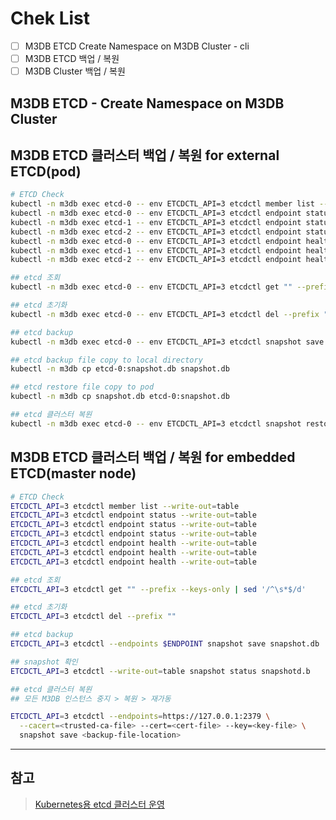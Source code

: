 # Chek List
- [ ] M3DB ETCD Create Namespace on M3DB Cluster - cli
- [ ] M3DB ETCD 백업 / 복원
- [ ] M3DB Cluster 백업 / 복원

## M3DB ETCD - Create Namespace on M3DB Cluster

## M3DB ETCD 클러스터 백업 / 복원 for external ETCD(pod)
```sh
# ETCD Check
kubectl -n m3db exec etcd-0 -- env ETCDCTL_API=3 etcdctl member list --write-out=table
kubectl -n m3db exec etcd-0 -- env ETCDCTL_API=3 etcdctl endpoint status --write-out=table
kubectl -n m3db exec etcd-1 -- env ETCDCTL_API=3 etcdctl endpoint status --write-out=table
kubectl -n m3db exec etcd-2 -- env ETCDCTL_API=3 etcdctl endpoint status --write-out=table
kubectl -n m3db exec etcd-0 -- env ETCDCTL_API=3 etcdctl endpoint health --write-out=table
kubectl -n m3db exec etcd-1 -- env ETCDCTL_API=3 etcdctl endpoint health --write-out=table
kubectl -n m3db exec etcd-2 -- env ETCDCTL_API=3 etcdctl endpoint health --write-out=table

## etcd 조회
kubectl -n m3db exec etcd-0 -- env ETCDCTL_API=3 etcdctl get "" --prefix --keys-only | sed '/^\s*$/d'

## etcd 초기화
kubectl -n m3db exec etcd-0 -- env ETCDCTL_API=3 etcdctl del --prefix "" 

## etcd backup
kubectl -n m3db exec etcd-0 -- env ETCDCTL_API=3 etcdctl snapshot save snapshot.db

## etcd backup file copy to local directory
kubectl -n m3db cp etcd-0:snapshot.db snapshot.db

## etcd restore file copy to pod 
kubectl -n m3db cp snapshot.db etcd-0:snapshot.db

## etcd 클러스터 복원
kubectl -n m3db exec etcd-0 -- env ETCDCTL_API=3 etcdctl snapshot restore snapshot.db
```

## M3DB ETCD 클러스터 백업 / 복원 for embedded ETCD(master node)
```sh
# ETCD Check
ETCDCTL_API=3 etcdctl member list --write-out=table
ETCDCTL_API=3 etcdctl endpoint status --write-out=table
ETCDCTL_API=3 etcdctl endpoint status --write-out=table
ETCDCTL_API=3 etcdctl endpoint status --write-out=table
ETCDCTL_API=3 etcdctl endpoint health --write-out=table
ETCDCTL_API=3 etcdctl endpoint health --write-out=table
ETCDCTL_API=3 etcdctl endpoint health --write-out=table

## etcd 조회
ETCDCTL_API=3 etcdctl get "" --prefix --keys-only | sed '/^\s*$/d'

## etcd 초기화
ETCDCTL_API=3 etcdctl del --prefix "" 

## etcd backup
ETCDCTL_API=3 etcdctl --endpoints $ENDPOINT snapshot save snapshot.db

## snapshot 확인
ETCDCTL_API=3 etcdctl --write-out=table snapshot status snapshotd.b

## etcd 클러스터 복원
## 모든 M3DB 인스턴스 중지 > 복원 > 재가동

ETCDCTL_API=3 etcdctl --endpoints=https://127.0.0.1:2379 \
  --cacert=<trusted-ca-file> --cert=<cert-file> --key=<key-file> \
  snapshot save <backup-file-location>
```

-----
## 참고
> [Kubernetes용 etcd 클러스터 운영](https://kubernetes.io/docs/tasks/administer-cluster/configure-upgrade-etcd/)